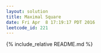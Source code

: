```yaml
---
layout: solution
title: Maximal Square
date: Fri Apr  8 17:19:17 PDT 2016
leetcode_id: 221
---
```

{% include_relative README.md %}
